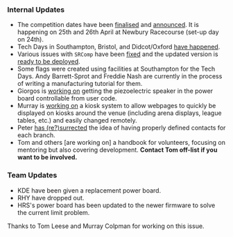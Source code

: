 ### Internal Updates

- The competition dates have been [finalised][list-competition-date] and [announced][gerrit-competition-announcement]. It is happening on 25th and 26th April at Newbury Racecourse (set-up day on 24th).
- Tech Days in Southampton, Bristol, and Didcot/Oxford [have happened][trac-tech-day-attendance].
- Various issues with `SRComp` have been [fixed][trac-competition-software-tickets] and the updated version is [ready to be deployed][trac-srcomp-deployment].
- Some flags were created using facilities at Southampton for the Tech Days. Andy Barrett-Sprot and Freddie Nash are currently in the process of writing a manufacturing tutorial for them.
- Giorgos is [working on][piezo-tasks] getting the piezoelectric speaker in the power board controllable from user code.
- Murray is [working on][kiosk] a kiosk system to allow webpages to quickly be displayed on kiosks around the venue (including arena displays, league tables, etc.) and easily changed remotely.
- Peter [has (re?)surrected][lieutenants] the idea of having properly defined contacts for each branch.
- Tom and others [are working on] a handbook for volunteers, focusing on mentoring but also covering development. **Contact Tom off-list if you want to be involved.**

### Team Updates

- KDE have been given a replacement power board.
- RHY have dropped out.
- HRS's power board has been updated to the newer firmware to solve the current limit problem.

Thanks to Tom Leese and Murray Colpman for working on this issue.

[list-competition-date]: https://groups.google.com/d/topic/srobo/HZAzPaTfYOA/discussion
[gerrit-competition-announcement]: https://www.studentrobotics.org/gerrit/2253/
[trac-tech-day-attendance]: https://www.studentrobotics.org/trac/wiki/Tech%20Days/Attendance
[trac-competition-software-tickets]: https://www.studentrobotics.org/trac/query?status=assigned&status=new&status=release_pending&status=reopened&component=SRComp+suite&or&keywords=~software&status=assigned&status=new&status=release_pending&status=reopened&component=Website&component=Competition&or&keywords=~srcomp&status=assigned&status=new&status=release_pending&status=reopened&group=component&col=id&col=summary&col=status&col=owner&col=type&col=priority&col=milestone&report=21&order=priority
[piezo-tasks]: https://groups.google.com/d/topic/srobo-devel/LEQTr0gQfh8/discussion
[kiosk]: https://www.studentrobotics.org/trac/ticket/2831
[lieutenants]: https://groups.google.com/d/topic/srobo/UqlJcglTcQU/discussion
[handbook]: https://groups.google.com/d/topic/srobo-devel/yHauzU7DxBE/discussion
[trac-srcomp-deployment]: https://www.studentrobotics.org/trac/wiki/2015/SRCompDeployment
